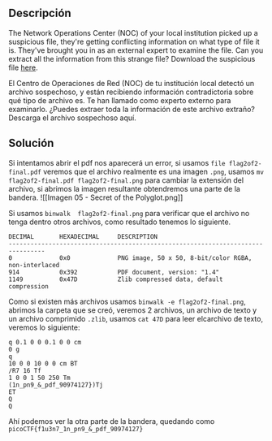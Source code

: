 ## Descripción
The Network Operations Center (NOC) of your local institution picked up a suspicious file, they're getting conflicting information on what type of file it is. They've brought you in as an external expert to examine the file. Can you extract all the information from this strange file? Download the suspicious file [here](https://artifacts.picoctf.net/c_titan/96/flag2of2-final.pdf).

El Centro de Operaciones de Red (NOC) de tu institución local detectó un archivo sospechoso, y están recibiendo información contradictoria sobre qué tipo de archivo es. Te han llamado como experto externo para examinarlo. ¿Puedes extraer toda la información de este archivo extraño? Descarga el archivo sospechoso aquí.
## Solución
Si intentamos abrir  el pdf nos aparecerá un error, si usamos `file flag2of2-final.pdf` veremos que el archivo realmente es una imagen `.png`, usamos `mv flag2of2-final.pdf flag2of2-final.png` para cambiar la extensión del archivo, si abrimos la imagen resultante obtendremos una parte de la bandera.
![[Imagen 05 - Secret of the Polyglot.png]]

Si usamos `binwalk  flag2of2-final.png` para verificar que el archivo no tenga dentro otros archivos, como resultado tenemos lo siguiente.
```
DECIMAL       HEXADECIMAL     DESCRIPTION
--------------------------------------------------------------------------------
0             0x0             PNG image, 50 x 50, 8-bit/color RGBA, non-interlaced
914           0x392           PDF document, version: "1.4"
1149          0x47D           Zlib compressed data, default compression
```

Como si existen más archivos usamos `binwalk -e flag2of2-final.png`, abrimos la carpeta que se creó, veremos 2 archivos, un archivo de texto y un archivo comprimido `.zlib`, usamos `cat 47D` para leer elcarchivo de texto, veremos lo siguiente:
```
q 0.1 0 0 0.1 0 0 cm
0 g
q
10 0 0 10 0 0 cm BT
/R7 16 Tf
1 0 0 1 50 250 Tm
(1n_pn9_&_pdf_90974127})Tj
ET
Q
Q
```

Ahí podemos ver la otra parte de la bandera, quedando como `picoCTF{f1u3n7_1n_pn9_&_pdf_90974127}`